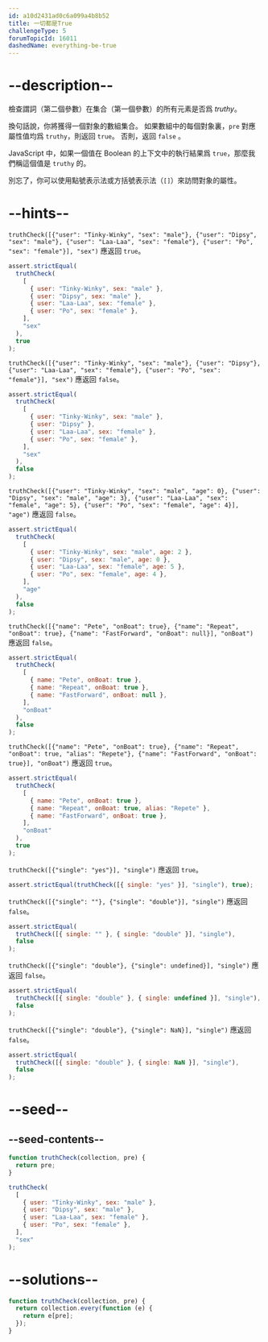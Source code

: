 ```yaml
---
id: a10d2431ad0c6a099a4b8b52
title: 一切都是True
challengeType: 5
forumTopicId: 16011
dashedName: everything-be-true
---
```


# --description--

檢查謂詞（第二個參數）在集合（第一個參數）的所有元素是否爲 <dfn>truthy</dfn>。

換句話說，你將獲得一個對象的數組集合。 如果數組中的每個對象裏，`pre` 對應屬性值均爲 `truthy`，則返回 `true`。 否則，返回 `false` 。

JavaScript 中，如果一個值在 Boolean 的上下文中的執行結果爲 `true`，那麼我們稱這個值是 `truthy` 的。

別忘了，你可以使用點號表示法或方括號表示法（`[]`）來訪問對象的屬性。

# --hints--

`truthCheck([{"user": "Tinky-Winky", "sex": "male"}, {"user": "Dipsy", "sex": "male"}, {"user": "Laa-Laa", "sex": "female"}, {"user": "Po", "sex": "female"}], "sex")` 應返回 `true`。

```js
assert.strictEqual(
  truthCheck(
    [
      { user: "Tinky-Winky", sex: "male" },
      { user: "Dipsy", sex: "male" },
      { user: "Laa-Laa", sex: "female" },
      { user: "Po", sex: "female" },
    ],
    "sex"
  ),
  true
);
```

`truthCheck([{"user": "Tinky-Winky", "sex": "male"}, {"user": "Dipsy"}, {"user": "Laa-Laa", "sex": "female"}, {"user": "Po", "sex": "female"}], "sex")` 應返回 `false`。

```js
assert.strictEqual(
  truthCheck(
    [
      { user: "Tinky-Winky", sex: "male" },
      { user: "Dipsy" },
      { user: "Laa-Laa", sex: "female" },
      { user: "Po", sex: "female" },
    ],
    "sex"
  ),
  false
);
```

`truthCheck([{"user": "Tinky-Winky", "sex": "male", "age": 0}, {"user": "Dipsy", "sex": "male", "age": 3}, {"user": "Laa-Laa", "sex": "female", "age": 5}, {"user": "Po", "sex": "female", "age": 4}], "age")` 應返回 `false`。

```js
assert.strictEqual(
  truthCheck(
    [
      { user: "Tinky-Winky", sex: "male", age: 2 },
      { user: "Dipsy", sex: "male", age: 0 },
      { user: "Laa-Laa", sex: "female", age: 5 },
      { user: "Po", sex: "female", age: 4 },
    ],
    "age"
  ),
  false
);
```

`truthCheck([{"name": "Pete", "onBoat": true}, {"name": "Repeat", "onBoat": true}, {"name": "FastForward", "onBoat": null}], "onBoat")` 應返回 `false`。

```js
assert.strictEqual(
  truthCheck(
    [
      { name: "Pete", onBoat: true },
      { name: "Repeat", onBoat: true },
      { name: "FastForward", onBoat: null },
    ],
    "onBoat"
  ),
  false
);
```

`truthCheck([{"name": "Pete", "onBoat": true}, {"name": "Repeat", "onBoat": true, "alias": "Repete"}, {"name": "FastForward", "onBoat": true}], "onBoat")` 應返回 `true`。

```js
assert.strictEqual(
  truthCheck(
    [
      { name: "Pete", onBoat: true },
      { name: "Repeat", onBoat: true, alias: "Repete" },
      { name: "FastForward", onBoat: true },
    ],
    "onBoat"
  ),
  true
);
```

`truthCheck([{"single": "yes"}], "single")` 應返回 `true`。

```js
assert.strictEqual(truthCheck([{ single: "yes" }], "single"), true);
```

`truthCheck([{"single": ""}, {"single": "double"}], "single")` 應返回 `false`。

```js
assert.strictEqual(
  truthCheck([{ single: "" }, { single: "double" }], "single"),
  false
);
```

`truthCheck([{"single": "double"}, {"single": undefined}], "single")` 應返回 `false`。

```js
assert.strictEqual(
  truthCheck([{ single: "double" }, { single: undefined }], "single"),
  false
);
```

`truthCheck([{"single": "double"}, {"single": NaN}], "single")` 應返回 `false`。

```js
assert.strictEqual(
  truthCheck([{ single: "double" }, { single: NaN }], "single"),
  false
);
```

# --seed--

## --seed-contents--

```js
function truthCheck(collection, pre) {
  return pre;
}

truthCheck(
  [
    { user: "Tinky-Winky", sex: "male" },
    { user: "Dipsy", sex: "male" },
    { user: "Laa-Laa", sex: "female" },
    { user: "Po", sex: "female" },
  ],
  "sex"
);
```

# --solutions--

```js
function truthCheck(collection, pre) {
  return collection.every(function (e) {
    return e[pre];
  });
}
```
